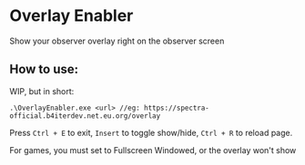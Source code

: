# Overlay Enabler
Show your observer overlay right on the observer screen
## How to use:
WIP, but in short: 
```
.\OverlayEnabler.exe <url> //eg: https://spectra-official.b4iterdev.net.eu.org/overlay
```
Press `Ctrl + E` to exit, `Insert` to toggle show/hide, `Ctrl + R` to reload page.

For games, you must set to Fullscreen Windowed, or the overlay won't show
